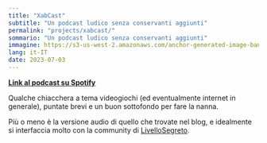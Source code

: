 ```yaml
---
title: "XabCast"
subtitle: "Un podcast ludico senza conservanti aggiunti"
permalink: "projects/xabcast/"
sommario: "Un podcast ludico senza conservanti aggiunti"
immagine: https://s3-us-west-2.amazonaws.com/anchor-generated-image-bank/staging/podcast_uploaded_nologo400/38350651/38350651-1688379532410-4c284b30eaf33.jpg
lang: it-IT
date: 2023-07-03
---
```


[**Link al podcast su Spotify**](https://open.spotify.com/show/6bN7h5hVtofrNEoDSJFYID)

Qualche chiacchera a tema videogiochi (ed eventualmente internet in generale), puntate brevi e un buon sottofondo per fare la nanna.

Più o meno è la versione audio di quello che trovate nel blog, e idealmente si interfaccia molto con la community di [LivelloSegreto](https://livellosegreto.it/home).